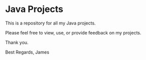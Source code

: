 # Java Projects
This is a repository for all my Java projects.

Please feel free to view, use, or provide feedback on my projects. 

Thank you.

Best Regards,
James

